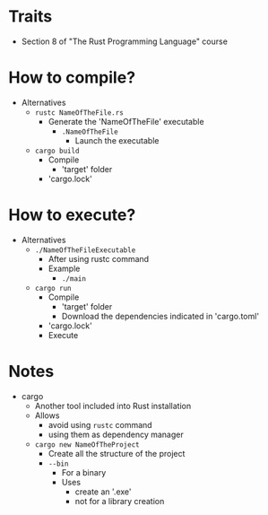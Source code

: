 # Traits
* Section 8 of "The Rust Programming Language" course

# How to compile?
* Alternatives
    * `rustc NameOfTheFile.rs`
        * Generate the 'NameOfTheFile' executable
            * `.NameOfTheFile`
                * Launch the executable
    * `cargo build`
        * Compile
            * 'target' folder
        * 'cargo.lock'

# How to execute?
* Alternatives
    * `./NameOfTheFileExecutable`
        * After using rustc command
        * Example
            * `./main`
    * `cargo run`
        * Compile
            * 'target' folder
            * Download the dependencies indicated in 'cargo.toml'
        * 'cargo.lock'
        * Execute

# Notes
* cargo
    * Another tool included into Rust installation
    * Allows
        * avoid using `rustc` command
        * using them as dependency manager
    * `cargo new NameOfTheProject`
        * Create all the structure of the project
        * `--bin`
            * For a binary
            * Uses
                * create an '.exe'
                * not for a library creation
